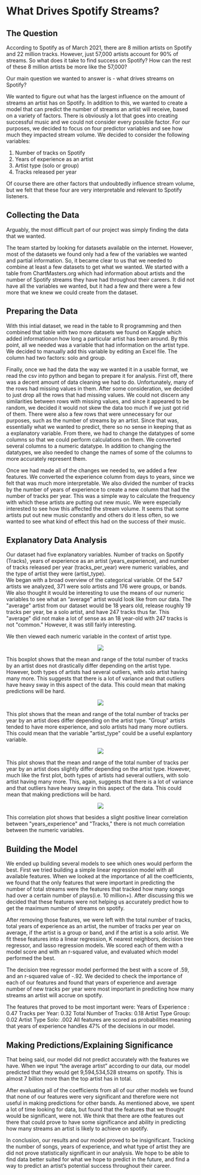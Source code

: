 # What Drives Spotify Streams?
## The Question 
According to Spotify as of March 2021, there are 8 million artists on Spotify and 22 million tracks. However, just 57,000 artists account for 90% of streams. So what does it take to find success on Spotify? How can the rest of these 8 million artists be more like the 57,000? 

Our main question we wanted to answer is - what drives streams on Spotify? 

We wanted to figure out what has the largest influence on the amount of streams an artist has on Spotify. In addition to this,
we wanted to create a model that can predict the number of streams an artist will receive, based on a variety of factors. 
There is obviously a lot that goes into creating successful music and we could not consider every possible factor. For our purposes, 
we decided to focus on four predictor variables and see how much they impacted stream volume. We decided to consider the following variables:
1. Number of tracks on Spotify
2. Years of experience as an artist 
3. Artist type (solo or group)
4. Tracks released per year

Of course there are other factors that undoubtedly influence stream volume, but we felt that these four are very interpretable and relevant to Spotify listeners.
## Collecting the Data
Arguably, the most difficult part of our project was simply finding the data that we wanted.

The team started by looking for datasets available on the internet. However, most of the datasets we found only had a few of the variables we wanted and partial information.
So, it became clear to us that we needed to combine at least a few datasets to get what we wanted. We started with a table from ChartMasters.org 
which had information about artists and the number of Spotify streams they have had throughout their careers.
It did not have all the variables we wanted, but it had a few and there were a few more that we knew we could create from the dataset. 

## Preparing the Data 

With this intial dataset, we read in the table to R programming and then combined that table with two more datasets we found on 
Kaggle which added informationon how long a particular artist has been around. 
By this point, all we needed was a variable that had information on the artist type. We decided to manually add this variable by editing an Excel file. 
The column had two factors: solo and group. 

Finally, once we had the data the way we wanted it in a usable format, we read the csv into python and began to prepare it for analysis. 
First off, there was a decent amount of data cleaning we had to do. Unfortunately, many of the rows had missing values in them. 
After some consideration, we decided to just drop all the rows that had missing values. 
We could not discern any similarities between rows with missing values, and since it appeared to be random, 
we decided it would not skew the data too much if we just got rid of them. There were also a few rows that were unnecessary for our purposes, such as the number of streams 
by an artist. Since that was, essentially what we wanted to predict, there so no sense in keeping that as a explanatory variable.
From there, we had to change the datatypes of some columns so that we could perform calculations on them. We converted several columns to a numeric datatype. 
In addition to changing the datatypes, we also needed to change the names of some of the columns to more accurately represent them.

Once we had made all of the changes we needed to, we added a few features. We converted the experience column from days to years, since we felt that was much more interpretable.
We also divided the number of tracks by the number of years of experience to create a new column that had the number of tracks per year. 
This was a simple way to calculate the frequency with which these artists are putting out new music. We were especially interested to see how this affected the stream volume. 
It seems that some artists put out new music constantly and others do it less often, so we wanted to see what kind of effect this had on the success of their music.

## Explanatory Data Analysis
Our dataset had five explanatory variables. Number of tracks on Spotify (Tracks),	years of experience as an artist (years_experience), 
and number of tracks released per year (tracks_per_year) were numeric variables, and the type of artist they were (artist_type).  
We began with a broad overview of the categorical variable.
Of the 547 artists we analyzed, 371 were solo artists and 176 were groups, or bands.
We also thought it would be interesting to use the means of our numeric variables to see what an “average” artist would look like from our data. 
The "average" artist from our dataset would be 18 years old, release roughly 19 tracks per year, be a solo artist, and have 247 tracks thus far. This "average" 
did not make a lot of sense as an 18 year-old with 247 tracks is not "common." However, it was still fairly interesting. 

We then viewed each numeric variable in the context of artist type.
<p align="center">
  <img src="https://i.ibb.co/8zCSdqf/output1.pngg" />
</p>

This boxplot shows that the mean and range of the total number of tracks by an artist does not drastically differ depending on the artist type. 
However, both types of artists had several outliers, with solo artist having many more. This suggests that there is a lot of variance and that
outliers have heavy sway in this aspect of the data. This could mean that making predictions will be hard.

<p align="center">
  <img src="https://i.ibb.co/TqsvZD3/output2.png" />
</p>

This plot shows that the mean and range of the total number of tracks per year by an artist does differ depending on the artist type. 
"Group" artists tended to have more experience, and solo artists had many more outliers. This could mean that the variable "artist_type" could be a useful explantory variable.

<p align="center">
  <img src="https://i.ibb.co/j5QsF7b/output3.png" />
</p>

This plot shows that the mean and range of the total number of tracks per year by an artist does slightly differ depending on the artist type. 
However, much like the first plot, both types of artists had several outliers, with solo artist having many more. This, again, suggests that there is a lot of variance and that
outliers have heavy sway in this aspect of the data. This could mean that making predictions will be hard.

<p align="center">
  <img src="https://i.ibb.co/hfRkp9Y/output4.png" />
</p>

This correlation plot shows that besides a slight positive linear correlation between "years_experience" and "Tracks," there is not much correlation 
between the numeric variables.

## Building the Model 

We ended up building several models to see which ones would perform the best.  First we tried building a simple linear regression model with all available features.  When we looked at the importance of all the coefficients, we found that the only features that were important in predicting the number of total streams were the features that tracked how many songs had over a certain number of plays(i.e. 10 million+).  After discussing this we decided that these features were not helping us accurately predict how to get the maximum number of streams on spotify.

After removing those features, we were left with the total number of tracks, total years of experience as an artist, the number of tracks per year on average, if the artist is a group or band, and if the artist is a solo artist.  We fit these features into a linear regression, K nearest neighbors, decision tree regressor, and lasso regression models.  We scored each of them with a model score and with an r-squared value, and evaluated which model performed the best.  

The decision tree regressor model performed the best with a score of .59, and an r-squared value of -.92.  We decided to check the importance of each of our features and found that years of experience and average number of new tracks per year were most important in predicting how many streams an artist will accrue on spotify.  

The features that proved to be most important were:
Years of Experience : 0.47
Tracks per Year: 0.32
Total Number of Tracks: 0.18
Artist Type Group: 0.02
Artist Type Solo: .002
All features are scored as probabilities meaning that years of experience handles 47% of the decisions in our model.

## Making Predictions/Explaining Significance

That being said, our model did not predict accurately with the features we have.  When we input “the average artist”  according to our data, our model predicted that they would get 9,594,534,528 streams on spotify.  This is almost 7 billion more than the top artist has in total.  

After evaluating all of the coefficients from all of our other models we found that none of our features were very significant and therefore were not useful in making predictions for other bands.  As mentioned above, we spent a lot of time looking for data, but found that the features that we thought would be significant, were not.  We think that there are othe features out there that could prove to have some significance and ability in predicting how many streams an artist is likely to achieve on spotify.  

In conclusion, our results and our model proved to be insignificant.  Tracking the number of songs, years of experience, and what type of artist they are did not prove statistically significant in our analysis.  We hope to be able to find data better suited for what we hope to predict in the future, and find a way to predict an artist’s potential success throughout their career.




